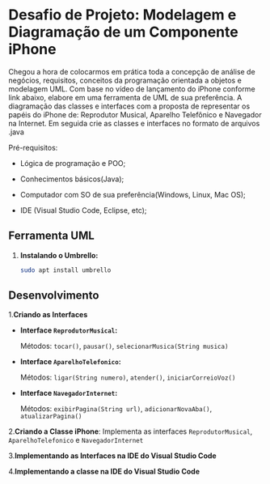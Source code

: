 # Desafio de Projeto: Modelagem e Diagramação de um Componente iPhone

Chegou a hora de colocarmos em prática toda a concepção de análise de negócios, requisitos, conceitos da programação orientada a objetos e modelagem UML. Com base no vídeo de lançamento do iPhone conforme link abaixo, elabore em uma ferramenta de UML de sua preferência. A diagramação das classes e interfaces com a proposta de representar os papéis do iPhone de: Reprodutor Musical, Aparelho Telefônico e Navegador na Internet. Em seguida crie as classes e interfaces no formato de arquivos .java

Pré-requisitos:

* Lógica de programação e POO;

* Conhecimentos básicos(Java);

* Computador com SO de sua preferência(Windows, Linux, Mac OS);

* IDE (Visual Studio Code, Eclipse, etc);

## Ferramenta UML

1. **Instalando o Umbrello:**

   ```bash
   sudo apt install umbrello
   ```

## Desenvolvimento

1.**Criando as Interfaces**

* **Interface `ReprodutorMusical`:**

    Métodos: `tocar()`, `pausar()`, `selecionarMusica(String musica)`

* **Interface `AparelhoTelefonico`:**

    Métodos: `ligar(String numero)`, `atender()`, `iniciarCorreioVoz()`

* **Interface `NavegadorInternet`:**

    Métodos: `exibirPagina(String url)`, `adicionarNovaAba()`, `atualizarPagina()`

2.**Criando a Classe iPhone**: Implementa as interfaces `ReprodutorMusical`, `AparelhoTelefonico` e `NavegadorInternet`

3.**Implementando as Interfaces na IDE do Visual Studio Code**

4.**Implementando a classe na IDE do Visual Studio Code**
